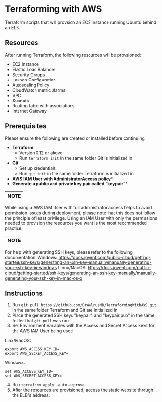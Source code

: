 # Terraforming with AWS
Terraform scripts that will provsion an EC2 instance running Ubuntu behind an ELB.

## Resources

After running Terraform, the following resources will be provsioned:

- EC2 Instance
- Elastic Load Balancer
- Security Groups
- Launch Configuration
- Autoscaling Policy
- CloudWatch metric alarms
- VPC
- Subnets
- Routing table with associations
- Internet Gateway
  
## Prerequisites

Please ensure the following are created or installed before continuing:

- **Terraform**
  - Version 0.12 or above
  - Run `terraform init` in the same folder Git is initialized in
- **Git**
  - Set up credentials
  - Run `git init` in the same folder Terraform is initialized in
- **AWS IAM User with AdministratorAccess policy***
- **Generate a public and private key pair called "keypair"***


**NOTE** | 
-----|
While using a AWS IAM User with full administrator access helps to avoid permission issues during deployment, please note that this does not follow the principle of least privilege. Using an IAM User with only the permissions needed to provision the resources you want is the most recommended practice.

**NOTE** |
---------|
For help with generating SSH keys, please refer to the following documentation:
Windows: https://docs.joyent.com/public-cloud/getting-started/ssh-keys/generating-an-ssh-key-manually/manually-generating-your-ssh-key-in-windows
Linux/MacOS: https://docs.joyent.com/public-cloud/getting-started/ssh-keys/generating-an-ssh-key-manually/manually-generating-your-ssh-key-in-mac-os-x

## Instructions

1. Run `git pull https://github.com/DrWalrusMD/TerraformingWithAWS.git` in the same folder Terraform and Git are initialized in
2. Place the generated SSH keys "keypair" and "keypair.pub" in the same folder that `git pull` was ran
3. Set Environment Variables with the Access and Secret Access keys for the AWS IAM User being used

 Linx/MacOS:
  
    export AWS_ACCESS_KEY_ID=
    export AWS_SECRET_ACCESS_KEY=
  
      
  Windows:
  
    set AWS_ACCESS_KEY_ID=
    set AWS_SECRET_ACCESS_KEY=
  
4. Run `terraform apply -auto-approve`
5. After the resources are provisioned, access the static website through the ELB's address.
